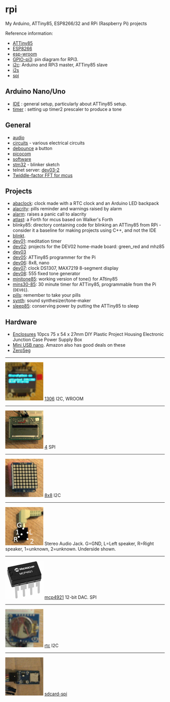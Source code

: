 # rpi
My Arduino, ATTiny85, ESP8266/32 and RPi (Raspberry Pi) projects

Reference information:


* [ATTiny85](attiny85)
* [ESP8266](esp8266)
* [esp-wroom](esp-wroom)
* [GPIO-pi3](GPIO-pi3.md): pin diagram for RPi3.
* [i2c](i2c): Arduino and RPi3 master, ATTiny85 slave
* [i2s](i2s)
* [spi](spi)

## Arduino Nano/Uno

* [IDE](Arduino-IDE.md) : general setup, particularly about ATTiny85 setup.
* [timer](timer) : setting up timer2 prescaler to produce a tone

## General

* [audio](audio)
* [circuits](circuits.md) - various electrical circuits
* [debounce](https://gist.github.com/blippy/430cc73cb50b9e44c3423c2717ab22ee) a button
* [picocom](picocom.md)
* [software](software.md)
* [stm32](stm32) - blinker sketch
* telnet server: [dev03-2](dev03/dev03-2)
* [Twiddle-factor FFT for mcus](https://blog.podkalicki.com/twiddle-factor-based-fft-for-microcontrollers/)

## Projects

* [abaclock](abaclock): clock made with a RTC clock and an Arduino LED backpack
* [alacrity](alacrity): pills reminder and warnings raised by alarm
* [alarm](alarm): raises a panic call to alacrity
* [atlast](atlast): a Forth for mcus based on Walker's Forth
* blinky85: directory containing code for blinking an ATTiny85 from RPi - consider it a baseline for making projects using C++, and not the IDE
* [blinkt](blinkt).
* [dev01](dev01): meditation timer
* [dev02](dev02): projects for the DEV02 home-made board: green_red and mhz85
* [dev03](dev03)
* [dev05](dev05): ATTiny85 programmer for the Pi
* [dev06](8x8/dev06): 8x8, nano
* [dev07](dev07): clock DS1307, MAX7219 8-segment display
* [dev08](dev08): 555 fixed tone generator
* [minitone85](minitone85): working version of tone() for ATtiny85
* [mins30-85](mins30-85): 30 minute timer for ATTiny85, programmable from the Pi (`DEV01`). 
* [pills](pills): remember to take your pills
* [synth](synth): sound synthesizer/tone-maker
* [sleep85](sleep85): conserving power by putting the ATTiny85 to sleep

## Hardware

* [Enclosures](https://www.banggood.com/10pcs-75-x-54-x-27mm-DIY-Plastic-Project-Housing-Electronic-Junction-Case-Power-Supply-Box-p-1168741.html?cur_warehouse=CN) 10pcs 75 x 54 x 27mm DIY Plastic Project Housing Electronic Junction Case Power Supply Box 
* [Mini USB nano](https://www.ebay.co.uk/sch/i.html?_from=R40&_trksid=m570.l1313&_nkw=mini+usb+nano&_sacat=0). Amazon also has good deals on these
* [ZeroSeg](zeroseg)

---
![](1306/1306.jpg) [1306](1306) I2C, WROOM 
___

![](4/4.jpg) [4](4) SPI

___

![](8x8.jpg) [8x8](8x8) I2C

---

![](jack.jpg) Stereo Audio Jack. G=GND, L=Left speaker, R=Right speaker, 1=unknown, 2=unknown.
Underside shown.

---

![](mcp4921/mcp4921.jpg) [mcp4921](mcp4921) 12-bit DAC. SPI

---

![](rtc/rtc.jpg) [rtc](rtc) I2C

---

![](sdcard-spi.jpg) [sdcard-spi](sdcard-spi)
